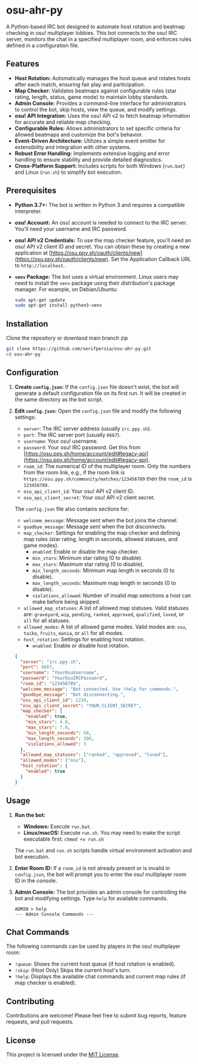 # osu-ahr-py

A Python-based IRC bot designed to automate host rotation and beatmap checking in osu! multiplayer lobbies. This bot connects to the osu! IRC server, monitors the chat in a specified multiplayer room, and enforces rules defined in a configuration file.

## Features

*   **Host Rotation:** Automatically manages the host queue and rotates hosts after each match, ensuring fair play and participation.
*   **Map Checker:** Validates beatmaps against configurable rules (star rating, length, status, game mode) to maintain lobby standards.
*   **Admin Console:** Provides a command-line interface for administrators to control the bot, skip hosts, view the queue, and modify settings.
*   **osu! API Integration:** Uses the osu! API v2 to fetch beatmap information for accurate and reliable map checking.
*   **Configurable Rules:**  Allows administrators to set specific criteria for allowed beatmaps and customize the bot's behavior.
*   **Event-Driven Architecture:** Utilizes a simple event emitter for extensibility and integration with other systems.
*   **Robust Error Handling:** Implements extensive logging and error handling to ensure stability and provide detailed diagnostics.
*   **Cross-Platform Support:** Includes scripts for both Windows (`run.bat`) and Linux (`run.sh`) to simplify bot execution.

## Prerequisites

*   **Python 3.7+:** The bot is written in Python 3 and requires a compatible interpreter.
*   **osu! Account:** An osu! account is needed to connect to the IRC server.  You'll need your username and IRC password.
*   **osu! API v2 Credentials:** To use the map checker feature, you'll need an osu! API v2 client ID and secret.  You can obtain these by creating a new application at [https://osu.ppy.sh/oauth/clients/new](https://osu.ppy.sh/oauth/clients/new).  Set the Application Callback URL to `http://localhost`.
*   **`venv` Package:**  The bot uses a virtual environment. Linux users may need to install the `venv` package using their distribution's package manager. For example, on Debian/Ubuntu:

    ```bash
    sudo apt-get update
    sudo apt-get install python3-venv
    ```

## Installation
Clone the repository or downlaod main branch zip
	
```bash
git clone https://github.com/serifpersia/osu-ahr-py.git
cd osu-ahr-py
 ```

 
## Configuration

1.  **Create `config.json`:**  If the `config.json` file doesn't exist, the bot will generate a default configuration file on its first run.  It will be created in the same directory as the bot script.

2.  **Edit `config.json`:**  Open the `config.json` file and modify the following settings:

    *   `server`: The IRC server address (usually `irc.ppy.sh`).
    *   `port`: The IRC server port (usually `6667`).
    *   `username`: Your osu! username.
    *   `password`: Your osu! IRC password.  Get this from [https://osu.ppy.sh/home/account/edit#legacy-api](https://osu.ppy.sh/home/account/edit#legacy-api).
    *   `room_id`: The numerical ID of the multiplayer room.  Only the numbers from the room link, e.g., if the room link is `https://osu.ppy.sh/community/matches/123456789` then the `room_id` is `123456789`.
    *   `osu_api_client_id`: Your osu! API v2 client ID.
    *   `osu_api_client_secret`: Your osu! API v2 client secret.

    The `config.json` file also contains sections for:

    *   `welcome_message`: Message sent when the bot joins the channel.
    *   `goodbye_message`: Message sent when the bot disconnects.
    *   `map_checker`: Settings for enabling the map checker and defining map rules (star rating, length in seconds, allowed statuses, and game modes).
        *   `enabled`: Enable or disable the map checker.
        *   `min_stars`: Minimum star rating (0 to disable).
        *   `max_stars`: Maximum star rating (0 to disable).
        *   `min_length_seconds`: Minimum map length in seconds (0 to disable).
        *   `max_length_seconds`: Maximum map length in seconds (0 to disable).
        *   `violations_allowed`: Number of invalid map selections a host can make before being skipped.
    *   `allowed_map_statuses`:  A list of allowed map statuses. Valid statuses are: `graveyard`, `wip`, `pending`, `ranked`, `approved`, `qualified`, `loved`, or `all` for all statuses.
    *   `allowed_modes`: A list of allowed game modes. Valid modes are: `osu`, `taiko`, `fruits`, `mania`, or `all` for all modes.
    *   `host_rotation`: Settings for enabling host rotation.
        *   `enabled`: Enable or disable host rotation.

    ```json
    {
      "server": "irc.ppy.sh",
      "port": 6667,
      "username": "YourOsuUsername",
      "password": "YourOsuIRCPassword",
      "room_id": "123456789",
      "welcome_message": "Bot connected. Use !help for commands.",
      "goodbye_message": "Bot disconnecting.",
      "osu_api_client_id": 1234,
      "osu_api_client_secret": "YOUR_CLIENT_SECRET",
      "map_checker": {
        "enabled": true,
        "min_stars": 4.0,
        "max_stars": 7.0,
        "min_length_seconds": 60,
        "max_length_seconds": 300,
        "violations_allowed": 3
      },
      "allowed_map_statuses": ["ranked", "approved", "loved"],
      "allowed_modes": ["osu"],
      "host_rotation": {
        "enabled": true
      }
    }
    ```

## Usage

1.  **Run the bot:**

    *   **Windows:** Execute `run.bat`.
    *   **Linux/macOS:** Execute `run.sh`.  You may need to make the script executable first: `chmod +x run.sh`

    The `run.bat` and `run.sh` scripts handle virtual environment activation and bot execution.

2.  **Enter Room ID:** If a `room_id` is not already present or is invalid in `config.json`, the bot will prompt you to enter the osu! multiplayer room ID in the console.

3.  **Admin Console:**  The bot provides an admin console for controlling the bot and modifying settings. Type `help` for available commands.

    ```
    ADMIN > help
    --- Admin Console Commands ---
    ```

## Chat Commands

The following commands can be used by players in the osu! multiplayer room:

*   `!queue`: Shows the current host queue (if host rotation is enabled).
*   `!skip`: (Host Only) Skips the current host's turn.
*   `!help`: Displays the available chat commands and current map rules (if map checker is enabled).

## Contributing

Contributions are welcome! Please feel free to submit bug reports, feature requests, and pull requests.

## License

This project is licensed under the [MIT License](LICENSE).

